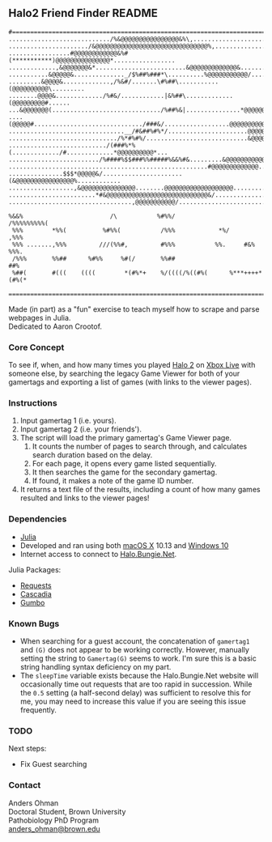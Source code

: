 ## Halo2 Friend Finder README
```
#==============================================================================
............................/%&@@@@@@@@@@@@@@@@&%\,............................
....................../&@@@@@@@@@@@@@@@@@@@@@@@@@@@@@@@%,......................
.................#@@@@@@@@@@@@&%#(***********)@@@@@@@@@@@@@@@*.................
.............,&@@@@@@@&*.........................&@@@@@@@@@@@@@&...............
...........&@@@@@&.............._/$%##%###*\..........%@@@@@@@@@@@/............
.........&@@@@&.............,/%&#/.......\#%##\...........(@@@@@@@@@@\.........
........@@@@&............./%#&/............|&%##\.............(@@@@@@@@@#......
...&@@@@@@@(............................../%##%&|...............*@@@@@@@@@,....
....(@@@@@#............................../###&/..................@@@@@@@@@@&...
................................__/#&##%#%*/......................@@@@@@@@@@%..
............................../%*#%#%/............................&@@@@@@@@@...
.........................../(###%*%(............./#.............*@@@@@@@@@@*...
........................./%####%$$###%%#####%&&%#&.........&@@@@@@@@@@@........
.......................................................#@@@@@@@@@@@@@..........
...............$$$*@@@@@&/......................(&@@@@@@@@@@@@@@@@%............
..................,&@@@@@@@@@@@@@@@........@@@@@@@@@@@@@@@@@@@.................
........................*#&@@@@@@@@@@@@@@@@@@@@@@@@@@@@&/......................
..................................,@@@@@@@@@@@/................................

%&&%                        /\           %#%%/                 /%%%%%%%%%(
 %%%        *%%(          %#%%(           /%%%            *%/           ,%%%
 %%% .......,%%%         ///(%%#,         #%%%           %%.     #&%      %%%.
 /%%%       %%##      %#%%     %#(/       %%##                            ##%
 %##(       #(((    ((((        *(#%*+    %/((((/%((#%(      %***++++*(#%(*

===============================================================================
```

Made (in part) as a "fun" exercise to teach myself how to scrape and parse webpages in Julia.\
Dedicated to Aaron Crootof.

### Core Concept
To see if, when, and how many times you played [Halo 2](https://en.wikipedia.org/wiki/Halo_2) on [Xbox Live](https://www.xbox.com/en-US/live) with someone else, by searching the legacy Game Viewer for both of your gamertags and exporting a list of games (with links to the viewer pages).

### Instructions
1. Input gamertag 1 (i.e. yours).
2. Input gamertag 2 (i.e. your friends').
3. The script will load the primary gamertag's Game Viewer page.
      1. It counts the number of pages to search through, and calculates search duration based on the delay.
      2. For each page, it opens every game listed sequentially.
      3. It then searches the game for the secondary gamertag.
      4. If found, it makes a note of the game ID number.
4. It returns a text file of the results, including a count of how many games resulted and links to the viewer pages!

### Dependencies
- [Julia](https://julialang.org/)
- Developed and ran using both [macOS X](https://www.apple.com/macos/) 10.13 and [Windows 10](https://www.microsoft.com/en-us/windows/get-windows-10)
- Internet access to connect to [Halo.Bungie.Net](https://halo.bungie.net/Stats/PlayerStatsHalo2.aspx).

Julia Packages:
- [Requests](https://github.com/JuliaWeb/Requests.jl)
- [Cascadia](https://github.com/Algocircle/Cascadia.jl)
- [Gumbo](https://github.com/JuliaWeb/Gumbo.jl)

### Known Bugs
- When searching for a guest account, the concatenation of `gamertag1` and `(G)` does not appear to be working correctly. However, manually setting the string to `Gamertag(G)` seems to work. I'm sure this is a basic string handling syntax deficiency on my part.
- The `sleepTime` variable exists because the Halo.Bungie.Net website will occasionally time out requests that are too rapid in succession. While the `0.5` setting (a half-second delay) was sufficient to resolve this for me, you may need to increase this value if you are seeing this issue frequently.

### TODO
Next steps:
- Fix Guest searching

### Contact
Anders Ohman\
Doctoral Student, Brown University\
Pathobiology PhD Program\
anders_ohman@brown.edu
